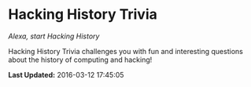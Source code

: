 # Hacking History Trivia
*Alexa, start Hacking History*

Hacking History Trivia challenges you with fun and interesting questions about the history of computing and hacking!

**Last Updated:** 2016-03-12 17:45:05